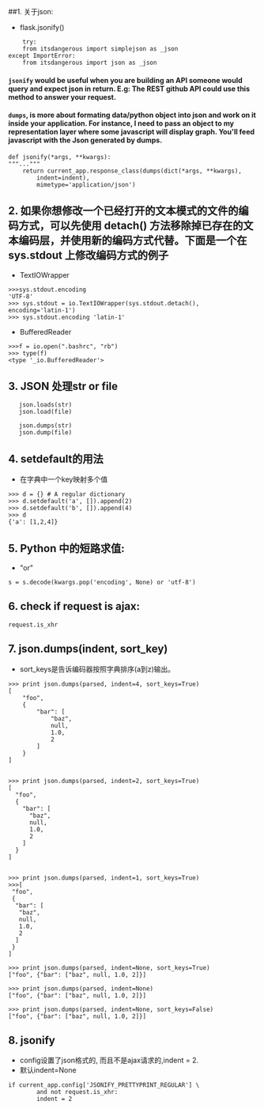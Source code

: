 ##1. 关于json:
* flask.jsonify()
```
	try:
    from itsdangerous import simplejson as _json
except ImportError:
    from itsdangerous import json as _json
```

#### `jsonify` would be useful when you are building an API someone would query and expect json in return. E.g: The REST github API could use this method to answer your request.
#### `dumps`, is more about formating data/python object into json and work on it inside your application. For instance, I need to pass an object to my representation layer where some javascript will display graph. You'll feed javascript with the Json generated by dumps.


```
def jsonify(*args, **kwargs):
"""..."""
    return current_app.response_class(dumps(dict(*args, **kwargs),
        indent=indent),
        mimetype='application/json')
```

## 2. 如果你想修改一个已经打开的文本模式的文件的编码方式，可以先使用 detach() 方法移除掉已存在的文本编码层，并使用新的编码方式代替。下面是一个在 sys.stdout 上修改编码方式的例子

* TextIOWrapper
```
>>>sys.stdout.encoding
'UTF-8'
>>> sys.stdout = io.TextIOWrapper(sys.stdout.detach(), encoding='latin-1')
>>> sys.stdout.encoding 'latin-1'
```

* BufferedReader
```
>>>f = io.open(".bashrc", "rb")
>>> type(f)
<type '_io.BufferedReader'>
```


## 3. JSON 处理str or file
```
   json.loads(str)
   json.load(file)

   json.dumps(str)
   json.dump(file)
```

##  4. setdefault的用法

* 在字典中一个key映射多个值
```
>>> d = {} # A regular dictionary
>>> d.setdefault('a', []).append(2)
>>> d.setdefault('b', []).append(4)
>>> d
{'a': [1,2,4]}
```


## 5. Python 中的短路求值:
* "or"
```
s = s.decode(kwargs.pop('encoding', None) or 'utf-8')
```

## 6. check if request is ajax:
`request.is_xhr`

## 7. json.dumps(indent, sort_key)
* sort_keys是告诉编码器按照字典排序(a到z)输出。
```
>>> print json.dumps(parsed, indent=4, sort_keys=True)
[
    "foo",
    {
        "bar": [
            "baz",
            null,
            1.0,
            2
        ]
    }
]


>>> print json.dumps(parsed, indent=2, sort_keys=True)
[
  "foo",
  {
    "bar": [
      "baz",
      null,
      1.0,
      2
    ]
  }
]


>>> print json.dumps(parsed, indent=1, sort_keys=True)
>>>[
 "foo",
 {
  "bar": [
   "baz",
   null,
   1.0,
   2
  ]
 }
]
```


```
>>> print json.dumps(parsed, indent=None, sort_keys=True)
["foo", {"bar": ["baz", null, 1.0, 2]}]
```

```
>>> print json.dumps(parsed, indent=None)
["foo", {"bar": ["baz", null, 1.0, 2]}]
```

```
>>> print json.dumps(parsed, indent=None, sort_keys=False)
["foo", {"bar": ["baz", null, 1.0, 2]}]
```


## 8. jsonify
* config设置了json格式的, 而且不是ajax请求的,indent = 2.
* 默认indent=None

```
if current_app.config['JSONIFY_PRETTYPRINT_REGULAR'] \
        and not request.is_xhr:
        indent = 2

```
